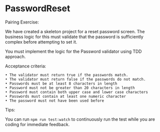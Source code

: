 # PasswordReset

Pairing Exercise:

We have created a skeleton project for a reset password screen.
The business logic for this must validate that the password is sufficiently complex before attempting to set it.

You must implement the logic for the Password validator using TDD approach.

Acceptance criteria:

	• The validator must return true if the passwords match.
	• The validator must return false if the passwords do not match.
	• Passwords must be at least 8 characters in length
	• Password must not be greater than 20 characters in length
	• Password must contain both upper case and lower case characters
	• Passwords must contain at least one numeric character
	• The password must not have been used before

Tips:

You can run `npm run test:watch` to continuously run the test while you are coding for immediate feedback.
